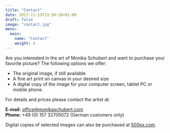 ```yaml
---
title: "Contact"
date: 2017-11-23T23:50:18+01:00
draft: false
image: "contact.jpg"
menu:
  main:
    name: "Contact"
    weight: 4
---
```


Are you interested in the art of Monika Schubert and want to purchase your favorite picture? The following options we offer:

- The original image, if still available
- A fine art print on canvas in your desired size
- A digital copy of the image for your computer screen, tablet PC or mobile phone.

For details and prices please contact the artist at:

**E-mail:**   office@monikaschubert.com<br>
**Phone:**    +49 (0) 157 32705072 (German customers only)

Digital copies of selected images can also be purchased at [500px.com](https://500px.com/monikaschubert).